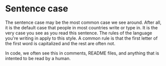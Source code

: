 # Sentence case

The sentence case may be the most common case we see around. After all,
it is the default case that people in most countries write or type in.
It is the very case you see as you read this sentence. The rules of the
language you're writing in apply to this style. A common rule is that
the first letter of the first word is capitalized and the rest are
often not.

In code, we often see this in comments, README files, and anything that
is intented to be read by a human.
